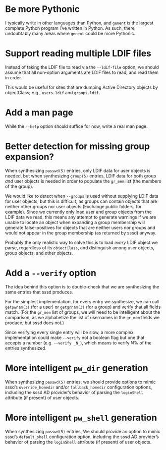 # Be more Pythonic

I typically write in other languages than Python, and `genent` is the
largest complete Python program I’ve written in Python.  As such,
there undoubtably many areas where `genent` could be more Pythonic.

# Support reading multiple LDIF files

Instead of taking the LDIF file to read via the `--ldif-file` option,
we should assume that all non-option arguments are LDIF files to read,
and read them in order.

This would be useful for sites that are dumping Active Directory
objects by objectClass; e.g., `users.ldif` and `groups.ldif`.

# Add a man page

While the `--help` option should suffice for now, write a real man
page.

# Better detection for missing group expansion?

When synthesizing `passwd(5)` entries, only LDIF data for user objects
is needed, but when synthesizing `group(5)` entries, LDIF data for
both group _and_ user objects is needed in order to populate the
`gr_mem` list (the members of the group).

We would like to detect when `--groups` is used without supplying LDIF
data for user objects, but this is difficult, as groups can contain
objects that are neither other groups nor user objects (Exchange
public folders, for example).  Since we currently only load user and
group objects from the LDIF data we read, this means any attempt to
generate warnings if we are unable to locate an object when expanding
a group membership will generate false-positives for objects that are
neither users nor groups and would not appear in the group membership
(as returned by sssd) anyway.

Probably the only realistic way to solve this is to load _every_ LDIF
object we parse, regardless of its `objectClass`, and distinguish
among user objects, group objects, and other objects.

# Add a `--verify` option

The idea behind this option is to double-check that we are
synthesizing the same entries that sssd produces.

For the simplest implementation, for every entry we synthesize, we can
call `getpwnam(3)` (for a user) or `getgrnam(3)` (for a group) and
verify that all fields match.  (For the `gr_mem` list of groups, we
will need to be intelligent about the comparison, as we alphabetize
the list of usernames in the `gr_mem` fields we produce, but sssd does
not.)

Since verifying every single entry will be slow, a more complex
implementation could make `--verify` not a boolean flag but one that
accepts a number (e.g. `--verify _N_`), which means to verify _N_% of
the entries synthesized.

# More intelligent `pw_dir` generation

When synthesizing `passwd(5)` entries, we should provide options to
mimic sssd’s `override_homedir` and/or `fallback_homedir`
configuration options, including the sssd AD provider’s behavior of
parsing the `loginShell` attribute (if present) of user objects.

# More intelligent `pw_shell` generation

When synthesizing `passwd(5)` entries, We should provide an option to
mimic sssd’s `default_shell` configuration option, including the sssd
AD provider’s behavior of parsing the `loginShell` attribute (if
present) of user objects.
